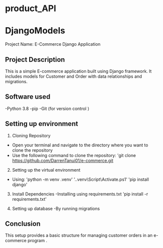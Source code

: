 # product_API
# DjangoModels
Project Name: E-Commerce Django Application

## Project Description
This is a simple E-commerce application built using Django framework. It includes models for Customer and Order with data relationships and migrations.

## Software used
-Python 3.8
-pip 
-Git (for version control )

## Setting up environment
1. Cloning Repository
- Open your terminal and navigate to the directory where you want to clone the repository
- Use the following command to clone the repository: 
'git clone https://github.com/DarrenTanui01/e-commerce.git

2. Setting up the virtual environment
- Using:
'python -m venv .venv'
'.\.venv\Script\Activate.ps1'
'pip install django'

3. Install Dependencies
-Installing using requirements.txt
'pip install -r requirements.txt'

4. Setting up database 
-By running migrations

## Conclusion
This setup provides a basic structure for managing customer orders in an e-commerce program .

